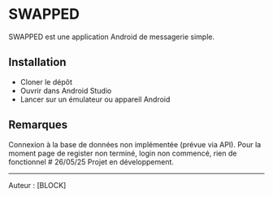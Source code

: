 # SWAPPED

SWAPPED est une application Android de messagerie simple. 

## Installation

- Cloner le dépôt  
- Ouvrir dans Android Studio  
- Lancer sur un émulateur ou appareil Android

## Remarques

Connexion à la base de données non implémentée (prévue via API).
Pour la moment page de register non terminé, login non commencé, rien de fonctionnel # 26/05/25
Projet en développement.

---

Auteur : [BLOCK]
